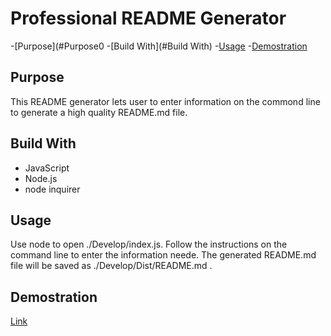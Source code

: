 # Professional README Generator 

-[Purpose](#Purpose0
-[Build With](#Build With)
-[Usage](#Usage)
-[Demostration](#Demostration)


## Purpose

This README generator lets user to enter information on the commond line to generate a high quality README.md file.

## Build With
* JavaScript
* Node.js
* node inquirer

## Usage
Use node to open ./Develop/index.js. Follow the instructions on the command line to enter the information neede. 
The generated README.md file will be saved as ./Develop/Dist/README.md .

## Demostration
[Link]()




